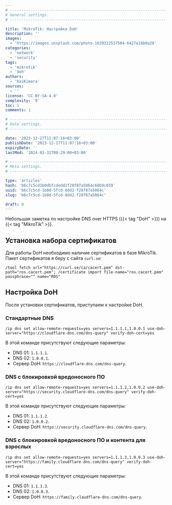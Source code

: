 ```yaml
---
# -------------------------------------------------------------------------------------------------------------------- #
# General settings.
# -------------------------------------------------------------------------------------------------------------------- #

title: 'MikroTik: Настройка DoH'
description: ''
images:
  - 'https://images.unsplash.com/photo-1639322537504-6427a16b0a28'
categories:
  - 'network'
  - 'security'
tags:
  - 'mikrotik'
  - 'doh'
authors:
  - 'KaiKimera'
sources:
  - ''
license: 'CC-BY-SA-4.0'
complexity: '0'
toc: 1
comments: 1

# -------------------------------------------------------------------------------------------------------------------- #
# Date settings.
# -------------------------------------------------------------------------------------------------------------------- #

date: '2023-12-27T11:07:16+03:00'
publishDate: '2023-12-27T11:07:16+03:00'
expiryDate: ''
lastMod: '2024-03-31T00:29:00+03:00'

# -------------------------------------------------------------------------------------------------------------------- #
# Meta settings.
# -------------------------------------------------------------------------------------------------------------------- #

type: 'articles'
hash: 'b6c7c5cd1b0dbfcdedd2f28f87a5064c68b9c659'
uuid: 'b6c7c5cd-1b0d-5fcd-8dd2-f28f87a5064c'
slug: 'b6c7c5cd-1b0d-5fcd-8dd2-f28f87a5064c'

draft: 0
---
```


Небольшая заметка по настройке DNS over HTTPS ({{< tag "DoH" >}}) на {{< tag "MikroTik" >}}.

<!--more-->

## Установка набора сертификатов

Для работы DoH необходимо наличие сертификатов в базе MikroTik. Пакет сертификатов я беру с сайта `curl.se`:

```
/tool fetch url="https://curl.se/ca/cacert.pem" dst-path="ros.cacert.pem"; /certificate import file-name="ros.cacert.pem" passphrase="" name="ROS"
```

## Настройка DoH

После установки сертификатов, приступаем к настройке DoH.

### Стандартные DNS

```
/ip dns set allow-remote-requests=yes servers=1.1.1.1,1.0.0.1 use-doh-server="https://cloudflare-dns.com/dns-query" verify-doh-cert=yes
```

В этой команде присутствуют следующие параметры:

- DNS 01: `1.1.1.1`.
- DNS 02: `1.0.0.1`.
- Сервер DoH: `https://cloudflare-dns.com/dns-query`.

### DNS с блокировкой вредоносного ПО

```
/ip dns set allow-remote-requests=yes servers=1.1.1.2,1.0.0.2 use-doh-server="https://security.cloudflare-dns.com/dns-query" verify-doh-cert=yes
```

В этой команде присутствуют следующие параметры:

- DNS 01: `1.1.1.2`.
- DNS 02: `1.0.0.2`.
- Сервер DoH: `https://security.cloudflare-dns.com/dns-query`.

### DNS с блокировкой вредоносного ПО и контента для взрослых

```
/ip dns set allow-remote-requests=yes servers=1.1.1.3,1.0.0.3 use-doh-server="https://family.cloudflare-dns.com/dns-query" verify-doh-cert=yes
```

В этой команде присутствуют следующие параметры:

- DNS 01: `1.1.1.3`.
- DNS 02: `1.0.0.3`.
- Сервер DoH: `https://family.cloudflare-dns.com/dns-query`.
